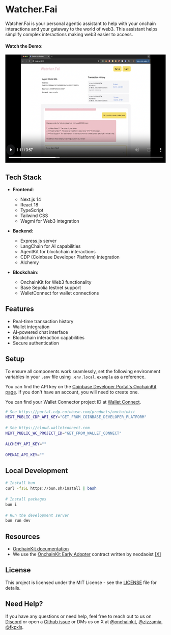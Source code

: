 # Watcher.Fai
Watcher.Fai is your personal agentic assistant to help with your onchain interactions and your gateway to the world of web3. This assistant helps simplify complex interactions making web3 easier to access.

#### Watch the Demo:

<a href="public/agentshowcase.mp4" target="_blank">
  <img src="public/vid.png" width="600" height="340" alt="Watch the Demo">
</a>

## Tech Stack

- **Frontend**:
  - Next.js 14
  - React 18
  - TypeScript
  - Tailwind CSS
  - Wagmi for Web3 integration

- **Backend**:
  - Express.js server
  - LangChain for AI capabilities
  - AgentKit for blockchain interactions
  - CDP (Coinbase Developer Platform) integration
  - Alchemy

- **Blockchain**:
  - OnchainKit for Web3 functionality
  - Base Sepolia testnet support
  - WalletConnect for wallet connections

## Features

- Real-time transaction history
- Wallet integration
- AI-powered chat interface
- Blockchain interaction capabilities
- Secure authentication

## Setup

To ensure all components work seamlessly, set the following environment variables in your `.env` file using `.env.local.example` as a reference.

You can find the API key on the [Coinbase Developer Portal's OnchainKit page](https://portal.cdp.coinbase.com/products/onchainkit). If you don't have an account, you will need to create one. 

You can find your Wallet Connector project ID at [Wallet Connect](https://cloud.walletconnect.com).

```sh
# See https://portal.cdp.coinbase.com/products/onchainkit
NEXT_PUBLIC_CDP_API_KEY="GET_FROM_COINBASE_DEVELOPER_PLATFORM"

# See https://cloud.walletconnect.com
NEXT_PUBLIC_WC_PROJECT_ID="GET_FROM_WALLET_CONNECT"

ALCHEMY_API_KEY=""

OPENAI_API_KEY=""

```

## Local Development

```sh
# Install bun
curl -fsSL https://bun.sh/install | bash

# Install packages
bun i

# Run the development server
bun run dev
```

## Resources

- [OnchainKit documentation](https://onchainkit.xyz)
- We use the [OnchainKit Early Adopter](https://github.com/neodaoist/onchainkit-early-adopter) contract written by neodaoist [[X]](https://x.com/neodaoist)

## License

This project is licensed under the MIT License - see the [LICENSE](LICENSE) file for details.

## Need Help?

If you have any questions or need help, feel free to reach out to us on [Discord](https://discord.gg/8gW3h6w5) 
or open a [Github issue](https://github.com/coinbase/onchainkit/issues) or DMs us 
on X at [@onchainkit](https://x.com/onchainkit), [@zizzamia](https://x.com/zizzamia), [@fkpxls](https://x.com/fkpxls).
